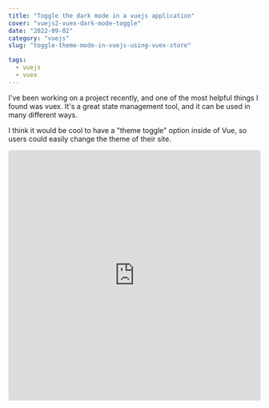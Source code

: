 ```yaml
---
title: "Toggle the dark mode in a vuejs application"
cover: "vuejs2-vuex-dark-mode-toggle"
date: "2022-09-02"
category: "vuejs"
slug: "toggle-theme-mode-in-vuejs-using-vuex-store"

tags:
  - vuejs
  - vuex
---
```




I've been working on a project recently, and one of the most helpful things I found was vuex. It's a great state management tool, and it can be used in many different ways.

I think it would be cool to have a "theme toggle" option inside of Vue, so users could easily change the theme of their site.

<iframe src="https://codesandbox.io/embed/vuejs-dark-mode-toggle-ihtf1m?fontsize=14&hidenavigation=1&theme=dark"
     style="width:100%; height:500px; border:0; border-radius: 4px; overflow:hidden;"
     title="vuejs-dark-mode-toggle"
     allow="accelerometer; ambient-light-sensor; camera; encrypted-media; geolocation; gyroscope; hid; microphone; midi; payment; usb; vr; xr-spatial-tracking"
     sandbox="allow-forms allow-modals allow-popups allow-presentation allow-same-origin allow-scripts"
   ></iframe>